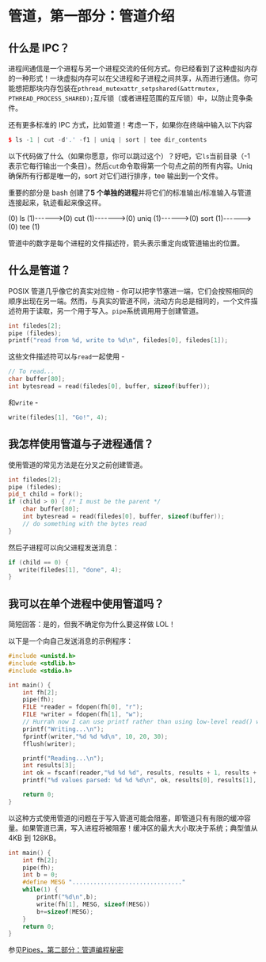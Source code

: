 # 管道，第一部分：管道介绍

## 什么是 IPC？

进程间通信是一个进程与另一个进程交流的任何方式。你已经看到了这种虚拟内存的一种形式！一块虚拟内存可以在父进程和子进程之间共享，从而进行通信。你可能想把那块内存包装在`pthread_mutexattr_setpshared(&attrmutex, PTHREAD_PROCESS_SHARED);`互斥锁（或者进程范围的互斥锁）中，以防止竞争条件。

还有更多标准的 IPC 方式，比如管道！考虑一下，如果你在终端中输入以下内容

```cpp
$ ls -1 | cut -d'.' -f1 | uniq | sort | tee dir_contents
```

以下代码做了什么（如果你愿意，你可以跳过这个）？好吧，它`ls`当前目录（-1 表示它每行输出一个条目）。然后`cut`命令取得第一个句点之前的所有内容。Uniq 确保所有行都是唯一的，sort 对它们进行排序，tee 输出到一个文件。

重要的部分是 bash 创建了**5 个单独的进程**并将它们的标准输出/标准输入与管道连接起来，轨迹看起来像这样。

(0) ls (1)------>(0) cut (1)------->(0) uniq (1)------>(0) sort (1)------>(0) tee (1)

管道中的数字是每个进程的文件描述符，箭头表示重定向或管道输出的位置。

## 什么是管道？

POSIX 管道几乎像它的真实对应物 - 你可以把字节塞进一端，它们会按照相同的顺序出现在另一端。然而，与真实的管道不同，流动方向总是相同的，一个文件描述符用于读取，另一个用于写入。`pipe`系统调用用于创建管道。

```cpp
int filedes[2];
pipe (filedes);
printf("read from %d, write to %d\n", filedes[0], filedes[1]);
```

这些文件描述符可以与`read`一起使用 -

```cpp
// To read...
char buffer[80];
int bytesread = read(filedes[0], buffer, sizeof(buffer));
```

和`write` -

```cpp
write(filedes[1], "Go!", 4);
```

## 我怎样使用管道与子进程通信？

使用管道的常见方法是在分叉之前创建管道。

```cpp
int filedes[2];
pipe (filedes);
pid_t child = fork();
if (child > 0) { /* I must be the parent */
    char buffer[80];
    int bytesread = read(filedes[0], buffer, sizeof(buffer));
    // do something with the bytes read 
}
```

然后子进程可以向父进程发送消息：

```cpp
if (child == 0) {
   write(filedes[1], "done", 4);
}
```

## 我可以在单个进程中使用管道吗？

简短回答：是的，但我不确定你为什么要这样做 LOL！

以下是一个向自己发送消息的示例程序：

```cpp
#include <unistd.h>
#include <stdlib.h>
#include <stdio.h>

int main() {
    int fh[2];
    pipe(fh);
    FILE *reader = fdopen(fh[0], "r");
    FILE *writer = fdopen(fh[1], "w");
    // Hurrah now I can use printf rather than using low-level read() write()
    printf("Writing...\n");
    fprintf(writer,"%d %d %d\n", 10, 20, 30);
    fflush(writer);

    printf("Reading...\n");
    int results[3];
    int ok = fscanf(reader,"%d %d %d", results, results + 1, results + 2);
    printf("%d values parsed: %d %d %d\n", ok, results[0], results[1], results[2]);

    return 0;
}
```

以这种方式使用管道的问题在于写入管道可能会阻塞，即管道只有有限的缓冲容量。如果管道已满，写入进程将被阻塞！缓冲区的最大大小取决于系统；典型值从 4KB 到 128KB。

```cpp
int main() {
    int fh[2];
    pipe(fh);
    int b = 0;
    #define MESG "..............................."
    while(1) {
        printf("%d\n",b);
        write(fh[1], MESG, sizeof(MESG))
        b+=sizeof(MESG);
    }
    return 0;
}
```

参见[Pipes，第二部分：管道编程秘密](/angrave/SystemProgramming/wiki/Pipes%2C-Part-2%3A-Pipe-programming-secrets)
